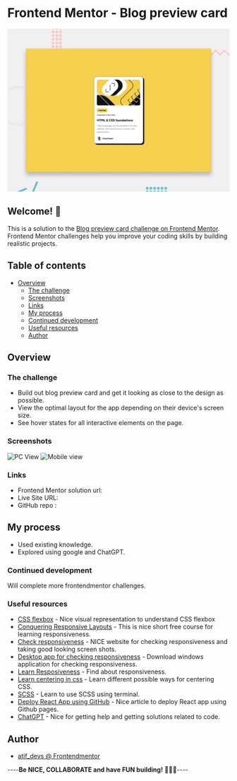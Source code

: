 # Frontend Mentor - Blog preview card

![Design preview for the Blog preview card challenge](./preview.jpg)

## Welcome! 👋

This is a solution to the [Blog preview card challenge on Frontend Mentor](https://www.frontendmentor.io/challenges/blog-preview-card-ckPaj01IcS). Frontend Mentor challenges help you improve your coding skills by building realistic projects.

## Table of contents

- [Overview](#overview)
  - [The challenge](#the-challenge)
  - [Screenshots](#screenshots)
  - [Links](#links)
  - [My process](#my-process)
  - [Continued development](#continued-development)
  - [Useful resources](#useful-resources)
  - [Author](#author)

## Overview

### The challenge

- Build out blog preview card and get it looking as close to the design as possible.
- View the optimal layout for the app depending on their device's screen size.
- See hover states for all interactive elements on the page.

### Screenshots

![PC View]()
![Mobile view]()

### Links

- Frontend Mentor solution url:
- Live Site URL:
- GitHub repo :

## My process

  - Used existing knowledge.
  - Explored using google and ChatGPT.
    
### Continued development

  Will complete more frontendmentor challenges.

### Useful resources

- [CSS flexbox](https://css-tricks.com/snippets/css/a-guide-to-flexbox/) - Nice visual representation to understand CSS flexbox 
- [Conquering Responsive Layouts](https://courses.kevinpowell.co/conquering-responsive-layouts) - This is nice short free course for learning responsiveness.
- [Check responsiveness](https://www.lambdatest.com/mobile-view-website) - NICE website for checking responsiveness and taking good looking screen shots.
- [Desktop app for checking responsiveness](https://responsively.app/) - Download windows application for checking responsiveness.
- [Learn Resposiveness](https://web.dev/learn/design/) - Find about responsiveness.
- [Learn centering in css](https://moderncss.dev/complete-guide-to-centering-in-css/) - Learn different possible ways for centering CSS.
- [SCSS](https://moderncss.dev/complete-guide-to-centering-in-css/) - Learn to use SCSS using terminal.
- [Deploy React App using GitHub](https://blog.logrocket.com/deploying-react-apps-github-pages/) - Nice article to deploy React app using Github pages.
- [ChatGPT](https://chat.openai.com/) - Nice for getting help and getting solutions related to code.


## Author

- [atif_devs @ Frontendmentor](https://www.frontendmentor.io/profile/atif-dev)

----**Be NICE, COLLABORATE and have FUN building!** 🚀😎😇----

